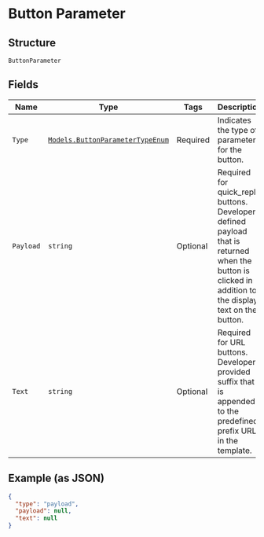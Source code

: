 
# Button Parameter

## Structure

`ButtonParameter`

## Fields

| Name | Type | Tags | Description |
|  --- | --- | --- | --- |
| `Type` | [`Models.ButtonParameterTypeEnum`](../../doc/models/button-parameter-type-enum.md) | Required | Indicates the type of parameter for the button. |
| `Payload` | `string` | Optional | Required for quick_reply buttons. Developer-defined payload that is returned when the button is clicked in addition to the display text on the button. |
| `Text` | `string` | Optional | Required for URL buttons. Developer-provided suffix that is appended to the predefined prefix URL in the template. |

## Example (as JSON)

```json
{
  "type": "payload",
  "payload": null,
  "text": null
}
```

